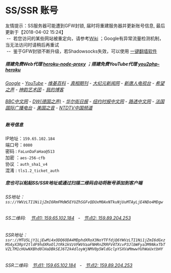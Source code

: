 # SS/SSR 账号 

友情提示：SS服务器可能遭到GFW封锁, 届时将重建服务器并更新账号信息, 最后更新于【2018-04-02 15:24】
<br/>&nbsp;--&nbsp; 若您访问的某些网站被重定向，请参考[Wiki](https://github.com/gfw-breaker/ssr-accounts/wiki) ；Google有异常流量检测机制，当无法访问时请稍后再重试
<br/>&nbsp;--&nbsp; 鉴于GFW封锁不断升级，若Shadowsocks失效，可以使用 [一键翻墙软件](https://github.com/gfw-breaker/nogfw/blob/master/README.md) &nbsp; 

##### 搭建免费Web代理 [heroku-node-proxy](https://github.com/gfw-breaker/heroku-node-proxy#--end--) ；搭建免费YouTube代理 [you2php-heroku](https://github.com/gfw-breaker/you2php-heroku#--end--) 


######  [Google](https://sheltered-depths-73121.herokuapp.com/proxy/https://www.google.com/search?q=425事件) - [YouTube](https://git.io/vxNPj) - [维基百科](https://sheltered-depths-73121.herokuapp.com/proxy/https://zh.wikipedia.org/wiki/喬高-麥塔斯調查報告)  - [真相期刊](https://sheltered-depths-73121.herokuapp.com/proxy/http://qikan.minghui.org/display.aspx?category_id=3&zhuanti_id=2) - [大纪元新闻网](https://sheltered-depths-73121.herokuapp.com/proxy/http://www.epochtimes.com/) - [新唐人电视台](https://sheltered-depths-73121.herokuapp.com/proxy/http://www.ntdtv.com/) - [希望之声](https://sheltered-depths-73121.herokuapp.com/proxy/http://soundofhope.org/) - [神韵艺术团](https://sheltered-depths-73121.herokuapp.com/proxy/http://www.ntdtv.com/xtr/gb/prog673.html) - [我的博客](https://sheltered-depths-73121.herokuapp.com/proxy/http://truth.atspace.eu/)<br/> <br/> [BBC中文网](https://sheltered-depths-73121.herokuapp.com/proxy/http://www.bbc.com/zhongwen/simp) - [DW(德国之声)](https://sheltered-depths-73121.herokuapp.com/proxy/http://www.dw.com/zh/在线报导/s-9058?&zhongwen=simp) - [华尔街日报](https://sheltered-depths-73121.herokuapp.com/proxy/https://cn.wsj.com/zh-hans) - [纽约时报中文网](https://sheltered-depths-73121.herokuapp.com/proxy/https://cn.nytimes.com/) - [路透中文网](https://sheltered-depths-73121.herokuapp.com/proxy/https://cn.reuters.com/) - [法国国际广播电台](https://sheltered-depths-73121.herokuapp.com/proxy/http://cn.rfi.fr/) - [美国之音](https://sheltered-depths-73121.herokuapp.com/proxy/https://www.voachinese.com/) - [NTDTV中国频道](https://git.io/vxShq)


##### 账号信息
IP地址：`159.65.102.184`  
端口号：`8080`  
密码  : `FaLunDaFaHao@513`  
加密  ：`aes-256-cfb`  
协议  ：`auth_sha1_v4`  
混淆  : `tls1.2_ticket_auth`  

##### 您也可以粘贴SS/SSR地址或通过扫描二维码自动将账号添加到客户端

######  SS地址： `ss://YWVzLTI1Ni1jZmI6RmFMdW5EYUZhSGFvQDUxM0AxNTkuNjUuMTAyLjE4NDo4MDgw`   
######  SS二维码: &nbsp;&nbsp; <a href="http://159.65.102.184/info/ss.html" target="_blank">节点1: 159.65.102.184</a> &nbsp;&nbsp;-&nbsp;&nbsp; <a href="http://159.89.204.253/info/ss.html" target="_blank">节点2: 159.89.204.253</a>

######  SSR地址： `ssr://MTU5LjY1LjEwMi4xODQ6ODA4MDphdXRoX3NoYTFfdjQ6YWVzLTI1Ni1jZmI6dGxzMS4yX3RpY2tldF9hdXRoOlJtRk1kVzVFWVVaaFNHRnZRRFV4TXcvP3JlbWFya3M9NkxTbTVZLTM1cHUwNXBhd0lHaDBkSEJ6T2k4dloyWjNMV0p5WldGclpYSXVaMmwwYUhWaUxtbHY`     
######  SSR二维码: &nbsp;&nbsp;<a href="http://159.65.102.184/info/ssr.html" target="_blank">节点1: 159.65.102.184</a> &nbsp;&nbsp;-&nbsp;&nbsp; <a href="http://159.89.204.253/info/ssr.html" target="_blank">节点2: 159.89.204.253</a>


